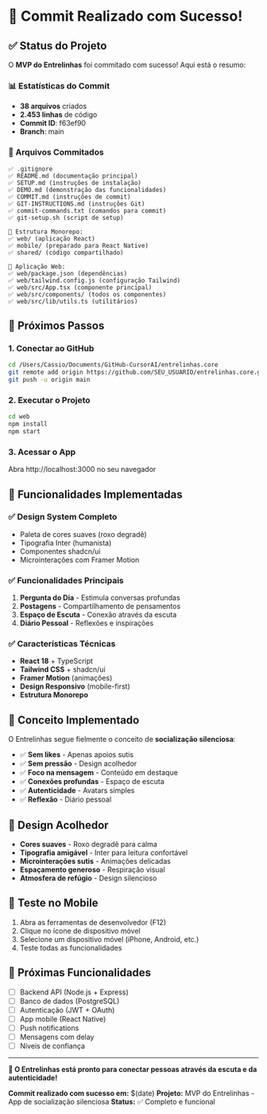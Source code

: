 # 🎉 Commit Realizado com Sucesso!

## ✅ Status do Projeto

O **MVP do Entrelinhas** foi commitado com sucesso! Aqui está o resumo:

### 📊 Estatísticas do Commit
- **38 arquivos** criados
- **2.453 linhas** de código
- **Commit ID**: f63ef90
- **Branch**: main

### 📁 Arquivos Commitados
```
✅ .gitignore
✅ README.md (documentação principal)
✅ SETUP.md (instruções de instalação)
✅ DEMO.md (demonstração das funcionalidades)
✅ COMMIT.md (instruções de commit)
✅ GIT-INSTRUCTIONS.md (instruções Git)
✅ commit-commands.txt (comandos para commit)
✅ git-setup.sh (script de setup)

📱 Estrutura Monorepo:
✅ web/ (aplicação React)
✅ mobile/ (preparado para React Native)
✅ shared/ (código compartilhado)

🎨 Aplicação Web:
✅ web/package.json (dependências)
✅ web/tailwind.config.js (configuração Tailwind)
✅ web/src/App.tsx (componente principal)
✅ web/src/components/ (todos os componentes)
✅ web/src/lib/utils.ts (utilitários)
```

## 🚀 Próximos Passos

### 1. Conectar ao GitHub
```bash
cd /Users/Cassio/Documents/GitHub-CursorAI/entrelinhas.core
git remote add origin https://github.com/SEU_USUARIO/entrelinhas.core.git
git push -u origin main
```

### 2. Executar o Projeto
```bash
cd web
npm install
npm start
```

### 3. Acessar o App
Abra http://localhost:3000 no seu navegador

## 🎯 Funcionalidades Implementadas

### ✅ Design System Completo
- Paleta de cores suaves (roxo degradê)
- Tipografia Inter (humanista)
- Componentes shadcn/ui
- Microinterações com Framer Motion

### ✅ Funcionalidades Principais
1. **Pergunta do Dia** - Estimula conversas profundas
2. **Postagens** - Compartilhamento de pensamentos
3. **Espaço de Escuta** - Conexão através da escuta
4. **Diário Pessoal** - Reflexões e inspirações

### ✅ Características Técnicas
- **React 18** + TypeScript
- **Tailwind CSS** + shadcn/ui
- **Framer Motion** (animações)
- **Design Responsivo** (mobile-first)
- **Estrutura Monorepo**

## 💜 Conceito Implementado

O Entrelinhas segue fielmente o conceito de **socialização silenciosa**:

- ✅ **Sem likes** - Apenas apoios sutis
- ✅ **Sem pressão** - Design acolhedor
- ✅ **Foco na mensagem** - Conteúdo em destaque
- ✅ **Conexões profundas** - Espaço de escuta
- ✅ **Autenticidade** - Avatars simples
- ✅ **Reflexão** - Diário pessoal

## 🎨 Design Acolhedor

- **Cores suaves** - Roxo degradê para calma
- **Tipografia amigável** - Inter para leitura confortável
- **Microinterações sutis** - Animações delicadas
- **Espaçamento generoso** - Respiração visual
- **Atmosfera de refúgio** - Design silencioso

## 📱 Teste no Mobile

1. Abra as ferramentas de desenvolvedor (F12)
2. Clique no ícone de dispositivo móvel
3. Selecione um dispositivo móvel (iPhone, Android, etc.)
4. Teste todas as funcionalidades

## 🔮 Próximas Funcionalidades

- [ ] Backend API (Node.js + Express)
- [ ] Banco de dados (PostgreSQL)
- [ ] Autenticação (JWT + OAuth)
- [ ] App mobile (React Native)
- [ ] Push notifications
- [ ] Mensagens com delay
- [ ] Níveis de confiança

---

**🎉 O Entrelinhas está pronto para conectar pessoas através da escuta e da autenticidade!**

**Commit realizado com sucesso em:** $(date)
**Projeto:** MVP do Entrelinhas - App de socialização silenciosa
**Status:** ✅ Completo e funcional
